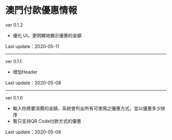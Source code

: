 # 澳門付款優惠情報

ver 0.1.2
* 優化 UI，更明顯地顯示優惠的金額

Last update：2020-05-11

----

ver 0.1.1
* 增加Header

Last update：2020-05-08

----

ver 0.1.0
* 輸入你將要消費的金額，系統會列出所有可使用之優惠方式，並以優惠多少排序
* 暫只支持QR Code付款方式的優惠

Last update：2020-05-08
